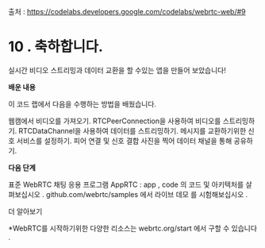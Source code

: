 출처  : https://codelabs.developers.google.com/codelabs/webrtc-web/#9

# 10 . 축하합니다.

실시간 비디오 스트리밍과 데이터 교환을 할 수있는 앱을 만들어 보았습니다!

__배운 내용__

이 코드 랩에서 다음을 수행하는 방법을 배웠습니다.

  웹캠에서 비디오를 가져오기.
  RTCPeerConnection을 사용하여 비디오를 스트리밍하기.
  RTCDataChannel을 사용하여 데이터를 스트리밍하기.
  메시지를 교환하기위한 신호 서비스를 설정하기.
  피어 연결 및 신호 결합
  사진을 찍어 데이터 채널을 통해 공유하기.
  
__다음 단계__

  표준 WebRTC 채팅 응용 프로그램 AppRTC : app , code 의 코드 및 아키텍처를 살펴보십시오 .
  github.com/webrtc/samples 에서 라이브 데모 를 시험해보십시오 .
  
더 알아보기

  *WebRTC를 시작하기위한 다양한 리소스는 webrtc.org/start 에서 구할 수 있습니다 .
